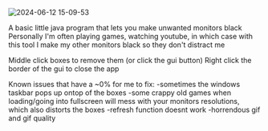 ![2024-06-12 15-09-53](https://github.com/cate02/Blackout-monitors/assets/72059042/951c8b27-265b-4fad-829b-2fdf1d7c6eca)

A basic little java program that lets you make unwanted monitors black
Personally I'm often playing games, watching youtube, in which case with this tool I make my other monitors black so they don't distract me

Middle click boxes to remove them (or click the gui button)
Right click the border of the gui to close the app

Known issues that have a ~0% for me to fix:
-sometimes the windows taskbar pops up ontop of the boxes
-some crappy old games when loading/going into fullscreen will mess with your monitors resolutions, which also distorts the boxes
-refresh function doesnt work
-horrendous gif and gif quality
